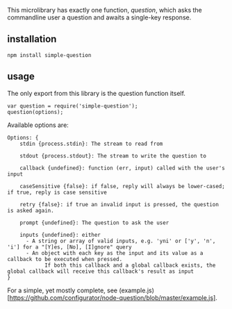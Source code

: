 This microlibrary has exactly one function, _question_, which asks the commandline user a question and awaits a single-key response.

## installation ##

    npm install simple-question
    
## usage ##

The only export from this library is the question function itself.

    var question = require('simple-question');
    question(options);

Available options are:

    Options: {
        stdin {process.stdin}: The stream to read from
    
        stdout {process.stdout}: The stream to write the question to
    
        callback {undefined}: function (err, input) called with the user's input
    
        caseSensitive {false}: if false, reply will always be lower-cased; if true, reply is case sensitive
    
        retry {false}: if true an invalid input is pressed, the question is asked again.
    
        prompt {undefined}: The question to ask the user
    
        inputs {undefined}: either
          - A string or array of valid inputs, e.g. 'yni' or ['y', 'n', 'i'] for a "[Y]es, [No], [I]gnore" query
          - An object with each key as the input and its value as a callback to be executed when pressed.
                If both this callback and a global callback exists, the global callback will receive this callback's result as input
    }

For a simple, yet mostly complete, see (example.js)[https://github.com/configurator/node-question/blob/master/example.js].
